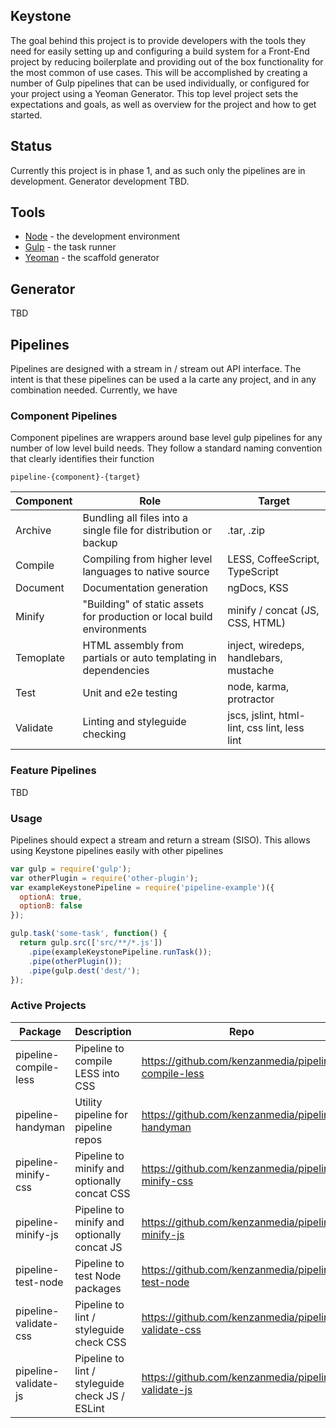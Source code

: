 ## Keystone

The goal behind this project is to provide developers with the tools they need for easily setting up and configuring
a build system for a Front-End project by reducing boilerplate and providing out of the box functionality for the most
common of use cases.  This will be accomplished by creating a number of Gulp pipelines that can be used individually,
or configured for your project using a Yeoman Generator.  This top level project sets the expectations and goals, as
well as overview for the project and how to get started.

## Status
Currently this project is in phase 1, and as such only the pipelines are in development.  Generator development TBD.

## Tools
- [Node][] - the development environment
- [Gulp][] - the task runner
- [Yeoman][] - the scaffold generator

[Node]: https://nodejs.org/
[Gulp]: https://www.gulpjs.com/
[Yeoman]: http://yeoman.io/

## Generator
TBD


## Pipelines
Pipelines are designed with a stream in / stream out API interface.  The intent is that these pipelines can be used
a la carte any project, and in any combination needed.  Currently, we have

### Component Pipelines
Component pipelines are wrappers around base level gulp pipelines for any number of low level build needs.   They
follow a standard naming convention that clearly identifies their function

`pipeline-{component}-{target}`


| Component     |   Role   | Target |
| ------------- | -------- | ------ |
| Archive | Bundling all files into a single file for distribution or backup | .tar, .zip |
| Compile | Compiling from higher level languages to native source | LESS, CoffeeScript, TypeScript |
| Document | Documentation generation | ngDocs, KSS |
| Minify | "Building" of static assets for production or local build environments | minify / concat (JS, CSS, HTML) |
| Temoplate | HTML assembly from partials or auto templating in dependencies | inject, wiredeps, handlebars, mustache |
| Test | Unit and e2e testing | node, karma, protractor |
| Validate | Linting and styleguide checking | jscs, jslint, html-lint, css lint, less lint |

### Feature Pipelines
TBD

### Usage
Pipelines should expect a stream and return a stream (SISO).  This allows using Keystone pipelines easily with other
pipelines

```javascript
var gulp = require('gulp');
var otherPlugin = require('other-plugin');
var exampleKeystonePipeline = require('pipeline-example')({
  optionA: true,
  optionB: false
});

gulp.task('some-task', function() {
  return gulp.src(['src/**/*.js'])
    .pipe(exampleKeystonePipeline.runTask());
    .pipe(otherPlugin());
    .pipe(gulp.dest('dest/');
});
```

### Active Projects
| Package       | Description   | Repo |
| ------------- | ------------- | ---- |
| pipeline-compile-less | Pipeline to compile LESS into CSS | https://github.com/kenzanmedia/pipeline-compile-less |
| pipeline-handyman | Utility pipeline for pipeline repos | https://github.com/kenzanmedia/pipeline-handyman |
| pipeline-minify-css | Pipeline to minify and optionally concat CSS | https://github.com/kenzanmedia/pipeline-minify-css |
| pipeline-minify-js | Pipeline to minify and optionally concat JS | https://github.com/kenzanmedia/pipeline-minify-js |
| pipeline-test-node | Pipeline to test Node packages | https://github.com/kenzanmedia/pipeline-test-node |
| pipeline-validate-css | Pipeline to lint / styleguide check CSS | https://github.com/kenzanmedia/pipeline-validate-css |
| pipeline-validate-js | Pipeline to lint / styleguide check JS / ESLint | https://github.com/kenzanmedia/pipeline-validate-js |

